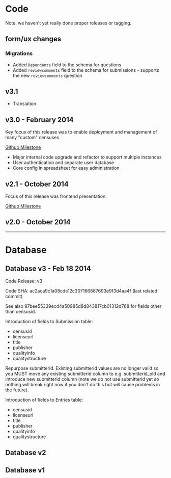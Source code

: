 # Code

Note: we haven't yet really done proper releases or tagging.

## form/ux changes

### Migrations

* Added `Dependants` field to the schema for questions
* Added `reviewcomments` field to the schema for submissions - supports the new `reviewcomments` question

## v3.1

* Translation

## v3.0 - February 2014

Key focus of this release was to enable deployment and management of many
"custom" censuses 

[Github Milestone](https://github.com/okfn/opendatacensus/issues?milestone=5&state=closed)

* Major internal code upgrade and refactor to support multiple instances
* User authentication and separate user database
* Core config in spreadsheet for easy administration

## v2.1 - October 2014

Focus of this release was frontend presentation.

[Github Milestone](https://github.com/okfn/opendatacensus/issues?milestone=3&state=closed)

## v2.0 - October 2014

----

# Database

## Database v3 - Feb 18 2014

Code Release: v3

Code SHA: ac2aca9c1a08cde12c307166887693e9f3d4aa4f (last related commit)

See also 97bee55339ecd4a50985d8d843817cb01312d768 for fields other than censusid.

Introduction of fields to Submission table:

* censusid
* licenseurl
* title
* publisher
* qualityinfo
* qualitystructure

Repurpose submitterid. Existing submitterid values are no longer valid so you
MUST move any existing submitterid column to e.g. submitterid_old and introduce
new submitterid column (note we do not use submitterid yet so nothing will
break right now if you don't do this but will cause problems in the future).

Introduction of fields to Entries table:

* censusid
* licenseurl
* title
* publisher
* qualityinfo
* qualitystructure

## Database v2

## Database v1

